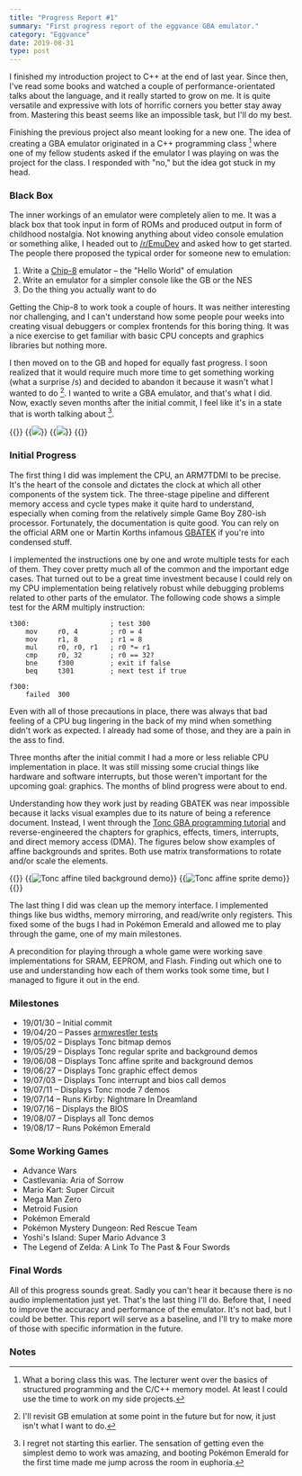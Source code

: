 ```yaml
---
title: "Progress Report #1"
summary: "First progress report of the eggvance GBA emulator."
category: "Eggvance"
date: 2019-08-31
type: post
---
```

I finished my introduction project to C++ at the end of last year. Since then, I've read some books and watched a couple of performance-orientated talks about the language, and it really started to grow on me. It is quite versatile and expressive with lots of horrific corners you better stay away from. Mastering this beast seems like an impossible task, but I'll do my best.

Finishing the previous project also meant looking for a new one. The idea of creating a GBA emulator originated in a C++ programming class [^1] where one of my fellow students asked if the emulator I was playing on was the project for the class. I responded with "no," but the idea got stuck in my head.

### Black Box
The inner workings of an emulator were completely alien to me. It was a black box that took input in form of ROMs and produced output in form of childhood nostalgia. Not knowing anything about video console emulation or something alike, I headed out to [/r/EmuDev](https://www.reddit.com/r/EmuDev/) and asked how to get started. The people there proposed the typical order for someone new to emulation:

1. Write a [Chip-8](https://en.wikipedia.org/wiki/CHIP-8) emulator &ndash; the "Hello World" of emulation
2. Write an emulator for a simpler console like the GB or the NES
3. Do the thing you actually want to do

Getting the Chip-8 to work took a couple of hours. It was neither interesting nor challenging, and I can't understand how some people pour weeks into creating visual debuggers or complex frontends for this boring thing. It was a nice exercise to get familiar with basic CPU concepts and graphics libraries but nothing more.

I then moved on to the GB and hoped for equally fast progress. I soon realized that it would require much more time to get something working (what a surprise /s) and decided to abandon it because it wasn't what I wanted to do [^2]. I wanted to write a GBA emulator, and that's what I did. Now, exactly seven months after the initial commit, I feel like it's in a state that is worth talking about [^3].

{{<flex>}}
  {{<image src="eggvance/emerald-title-screen.png" caption="Pokémon Emerald title screen">}}
  {{<image src="eggvance/yoshi-title-screen.png" caption="Yoshi's Island title screen">}}
{{</flex>}}

### Initial Progress
The first thing I did was implement the CPU, an ARM7TDMI to be precise. It's the heart of the console and dictates the clock at which all other components of the system tick. The three-stage pipeline and different memory access and cycle types make it quite hard to understand, especially when coming from the relatively simple Game Boy Z80-ish processor. Fortunately, the documentation is quite good. You can rely on the official ARM one or Martin Korths infamous [GBATEK](https://problemkaputt.de/gbatek.htm) if you're into condensed stuff.

I implemented the instructions one by one and wrote multiple tests for each of them. They cover pretty much all of the common and the important edge cases. That turned out to be a great time investment because I could rely on my CPU implementation being relatively robust while debugging problems related to other parts of the emulator. The following code shows a simple test for the ARM multiply instruction:

```armv4t
t300:                    ; test 300
    mov     r0, 4        ; r0 = 4
    mov     r1, 8        ; r1 = 8
    mul     r0, r0, r1   ; r0 *= r1
    cmp     r0, 32       ; r0 == 32?
    bne     f300         ; exit if false
    beq     t301         ; next test if true

f300:
    failed  300
```

Even with all of those precautions in place, there was always that bad feeling of a CPU bug lingering in the back of my mind when something didn't work as expected. I already had some of those, and they are a pain in the ass to find.

Three months after the initial commit I had a more or less reliable CPU implementation in place. It was still missing some crucial things like hardware and software interrupts, but those weren't important for the upcoming goal: graphics. The months of blind progress were about to end.

Understanding how they work just by reading GBATEK was near impossible because it lacks visual examples due to its nature of being a reference document. Instead, I went through the [Tonc GBA programming tutorial](https://www.coranac.com/tonc/text/) and reverse-engineered the chapters for graphics, effects, timers, interrupts, and direct memory access (DMA). The figures below show examples of affine backgrounds and sprites. Both use matrix transformations to rotate and/or scale the elements.

{{<flex>}}
  {{<image src="eggvance/tonc-sbb-aff.png" caption="Tonc affine tiled background [demo](https://www.coranac.com/tonc/text/affbg.htm)" alt="Tonc affine tiled background demo">}}
  {{<image src="eggvance/tonc-obj-aff.png" caption="Tonc affine sprite [demo](https://www.coranac.com/tonc/text/affobj.htm)" alt="Tonc affine sprite demo">}}
{{</flex>}}

The last thing I did was clean up the memory interface. I implemented things like bus widths, memory mirroring, and read/write only registers. This fixed some of the bugs I had in Pokémon Emerald and allowed me to play through the game, one of my main milestones.

A precondition for playing through a whole game were working save implementations for SRAM, EEPROM, and Flash. Finding out which one to use and understanding how each of them works took some time, but I managed to figure it out in the end.

### Milestones
- 19/01/30 &ndash; Initial commit
- 19/04/20 &ndash; Passes [armwrestler tests](https://github.com/Emu-Docs/Emu-Docs/tree/master/Game%20Boy%20Advance/test_roms/arm_wrestler)
- 19/05/02 &ndash; Displays Tonc bitmap demos
- 19/05/29 &ndash; Displays Tonc regular sprite and background demos
- 19/06/08 &ndash; Displays Tonc affine sprite and background demos
- 19/06/27 &ndash; Displays Tonc graphic effect demos
- 19/07/03 &ndash; Displays Tonc interrupt and bios call demos
- 19/07/11 &ndash; Displays Tonc mode 7 demos
- 19/07/14 &ndash; Runs Kirby: Nightmare In Dreamland
- 19/07/16 &ndash; Displays the BIOS
- 19/08/07 &ndash; Displays all Tonc demos
- 19/08/17 &ndash; Runs Pokémon Emerald

### Some Working Games
- Advance Wars
- Castlevania: Aria of Sorrow
- Mario Kart: Super Circuit
- Mega Man Zero
- Metroid Fusion
- Pokémon Emerald
- Pokémon Mystery Dungeon: Red Rescue Team
- Yoshi's Island: Super Mario Advance 3
- The Legend of Zelda: A Link To The Past & Four Swords

### Final Words
All of this progress sounds great. Sadly you can't hear it because there is no audio implementation just yet. That's the last thing I'll do. Before that, I need to improve the accuracy and performance of the emulator. It's not bad, but I could be better. This report will serve as a baseline, and I'll try to make more of those with specific information in the future.

### Notes
[^1]: What a boring class this was. The lecturer went over the basics of structured programming and the C/C++ memory model. At least I could use the time to work on my side projects.
[^2]: I'll revisit GB emulation at some point in the future but for now, it just isn't what I want to do.
[^3]: I regret not starting this earlier. The sensation of getting even the simplest demo to work was amazing, and booting Pokémon Emerald for the first time made me jump across the room in euphoria.

